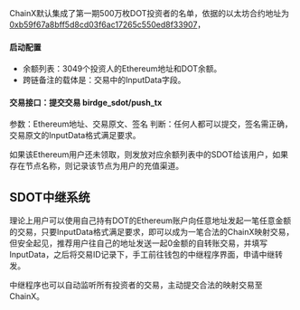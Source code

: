 ChainX默认集成了第一期500万枚DOT投资者的名单，依据的以太坊合约地址为[0xb59f67a8bff5d8cd03f6ac17265c550ed8f33907](https://etherscan.io/token/0xb59f67a8bff5d8cd03f6ac17265c550ed8f33907)，

#### 启动配置

* 余额列表：3049个投资人的Ethereum地址和DOT余额。
* 跨链备注的载体是：交易中的InputData字段。

#### 交易接口：提交交易 birdge_sdot/push_tx

参数：Ethereum地址、交易原文、签名
判断：任何人都可以提交，签名需正确，交易原文的InputData格式满足要求。

如果该Ethereum用户还未领取，则发放对应余额列表中的SDOT给该用户，如果存在节点名称，则记录该节点为用户的充值渠道。

## SDOT中继系统

理论上用户可以使用自己持有DOT的Ethereum账户向任意地址发起一笔任意金额的交易，只要InputData格式满足要求，即可以成为一笔合法的ChainX映射交易，但安全起见，推荐用户往自己的地址发送一起0金额的自转账交易，并填写InputData，之后将交易ID记录下，手工前往钱包的中继程序界面，申请中继转发。

中继程序也可以自动监听所有投资者的交易，主动提交合法的映射交易至ChainX。
